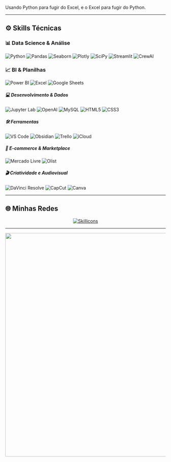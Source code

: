 Usando Python para fugir do Excel, e o Excel para fugir do Python.

---

## ⚙️ Skills Técnicas

### 📊 Data Science & Análise
![Python](https://img.shields.io/badge/Python-%233776AB.svg?&style=for-the-badge&logo=python&logoColor=white)
![Pandas](https://img.shields.io/badge/Pandas-%23150458.svg?&style=for-the-badge&logo=pandas&logoColor=white)
![Seaborn](https://img.shields.io/badge/Seaborn-4B8BBE?style=for-the-badge&logo=python&logoColor=white)
![Plotly](https://img.shields.io/badge/Plotly-3F4F75?style=for-the-badge&logo=plotly&logoColor=white)
![SciPy](https://img.shields.io/badge/SciPy-8CAAE6?style=for-the-badge&logo=scipy&logoColor=white)
![Streamlit](https://img.shields.io/badge/Streamlit-%23FF4B4B.svg?&style=for-the-badge&logo=streamlit&logoColor=white)
![CrewAI](https://img.shields.io/badge/CrewAI-000000?style=for-the-badge&logo=crewai&logoColor=white)

### 📈 BI & Planilhas
![Power BI](https://img.shields.io/badge/Power%20BI-F2C811?style=for-the-badge&logo=powerbi&logoColor=black)
![Excel](https://img.shields.io/badge/Microsoft%20Excel-217346?style=for-the-badge&logo=microsoft-excel&logoColor=white)
![Google Sheets](https://img.shields.io/badge/Google%20Sheets-34A853?style=for-the-badge&logo=googlesheets&logoColor=white)

##### 💻 Desenvolvimento & Dados
![Jupyter Lab](https://img.shields.io/badge/Jupyter-%23F37626.svg?&style=for-the-badge&logo=jupyter&logoColor=white)
![OpenAI](https://img.shields.io/badge/OpenAI-412991?style=for-the-badge&logo=openai&logoColor=white)
![MySQL](https://img.shields.io/badge/MySQL-4479A1?style=for-the-badge&logo=mysql&logoColor=white)
![HTML5](https://img.shields.io/badge/HTML5-E34F26?style=for-the-badge&logo=html5&logoColor=white)
![CSS3](https://img.shields.io/badge/CSS3-1572B6?style=for-the-badge&logo=css3&logoColor=white)

##### 🛠️ Ferramentas
![VS Code](https://img.shields.io/badge/VS%20Code-007ACC?style=for-the-badge&logo=visual-studio-code&logoColor=white)
![Obsidian](https://img.shields.io/badge/Obsidian-483699?style=for-the-badge&logo=obsidian&logoColor=white)
![Trello](https://img.shields.io/badge/Trello-0052CC?style=for-the-badge&logo=trello&logoColor=white)
![iCloud](https://img.shields.io/badge/iCloud-3693F3?style=for-the-badge&logo=icloud&logoColor=white)

##### 🛒 E-commerce & Marketplace
![Mercado Livre](https://img.shields.io/badge/Mercado%20Livre-FFE600?style=for-the-badge&logo=mercadolibre&logoColor=black)
![Olist](https://img.shields.io/badge/Olist-1A73E8?style=for-the-badge&logoColor=white)

##### 🎬 Criatividade e Audiovisual
![DaVinci Resolve](https://img.shields.io/badge/DaVinci%20Resolve-000000?style=for-the-badge&logo=davinci-resolve&logoColor=white)
![CapCut](https://img.shields.io/badge/CapCut-000000?style=for-the-badge&logo=capcut&logoColor=white)
![Canva](https://img.shields.io/badge/Canva-00C4CC?style=for-the-badge&logo=canva&logoColor=white)





---

## 🌐 Minhas Redes

<p align="center">
  <a href="https://linktr.ee/NonakaVal" target="_blank">
    <img src="https://skillicons.dev/icons?i=discord,instagram,linkedin,gmail" alt="Skillicons" />
  </a>
</p>


---

<img src="https://i.imgur.com/E8Y38Kf.gif" align="center" width="700" />
